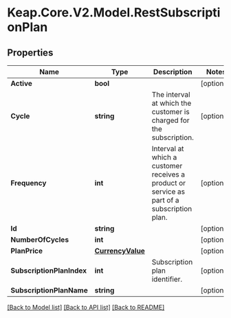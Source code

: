 # Keap.Core.V2.Model.RestSubscriptionPlan

## Properties

Name | Type | Description | Notes
------------ | ------------- | ------------- | -------------
**Active** | **bool** |  | [optional] 
**Cycle** | **string** | The interval at which the customer is charged for the subscription. | [optional] 
**Frequency** | **int** | Interval at which a customer receives a product or service as part of a subscription plan. | [optional] 
**Id** | **string** |  | [optional] 
**NumberOfCycles** | **int** |  | [optional] 
**PlanPrice** | [**CurrencyValue**](CurrencyValue.md) |  | [optional] 
**SubscriptionPlanIndex** | **int** | Subscription plan identifier. | [optional] 
**SubscriptionPlanName** | **string** |  | [optional] 

[[Back to Model list]](../README.md#documentation-for-models) [[Back to API list]](../README.md#documentation-for-api-endpoints) [[Back to README]](../README.md)

